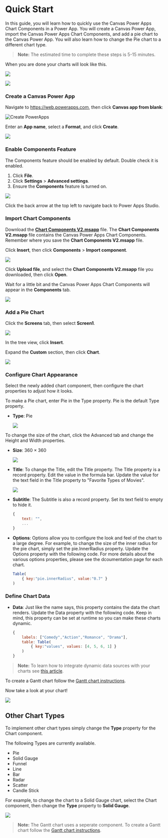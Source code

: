 # Quick Start

In this guide, you will learn how to quickly use the Canvas Power Apps Chart Components in a Power App.  You will create a Canvas Power App, import the Canvas Power Apps Chart Components, and add a pie chart to the Canvas Power App.  You will also learn how to change the Pie chart to a different chart type.

> **Note:** The estimated time to complete these steps is 5-15 minutes.

When you are done your charts will look like this.

![](images/quickstart-pie.png)

![](images/quickstart-change-type.png)

### Create a Canvas Power App

Navigate to https://web.powerapps.com, then click **Canvas app from blank**:

![Create PowerApps](images/quickstart-create-app.png)

Enter an **App name**, select a **Format**, and click **Create**.

![](images/quickstart-create-app-02.png)

### Enable Components Feature

The Components feature should be enabled by default.  Double check it is enabled.

1. Click **File**.
2. Click **Settings** > **Advanced settings**.
3. Ensure the **Components** feature is turned on.

![](images/quickstart-enabled-components.png)

Click the back arrow at the top left to navigate back to Power Apps Studio.

### Import Chart Components

Download the **[Chart Components V2.msapp](https://github.com/OGcanviz/ChartComponents/blob/master/Chart%20Components%20V2.msapp)** file.  The **Chart Components V2.msapp** file contains the Canvas Power Apps Chart Components.  Remember where you save the **Chart Components V2.msapp** file.

Click **Insert**, then click **Components** > **Import component**.

![](images/quickstart-import-components.png)

Click **Upload file**, and select the **Chart Components V2.msapp** file you downloaded, then click **Open**.

Wait for a little bit and the Canvas Power Apps Chart Components will appear in the **Components** tab.

![](images/quickstart-components-tab.png)

### Add a Pie Chart

Click the **Screens** tab, then select **Screen1**.

![](images/quickstart-select-screen.png)

In the tree view, click **Insert**.

Expand the **Custom** section, then click **Chart**.

![](images/quickstart-insert-chart.png)

### Configure Chart Appearance

Select the newly added chart component, then configure the chart properties to adjust how it looks.

To make a Pie chart, enter Pie in the Type property.  Pie is the default Type property.
* **Type**: Pie

  ![](images/quickstart-chart-properties.png)
  
To change the size of the chart, click the Advanced tab and change the Height and Width properties.
* **Size**: 360 × 360

  ![](images/quickstart-size-properties.png)

* **Title**: To change the Title, edit the Title property.  The Title property is a record property.  Edit the value in the formula bar.  Update the value for the text field in the Title property to "Favorite Types of Movies".

  ![](images/quickstart-chart-title.png)

* **Subtitle**: The Subtitle is also a record property. Set its text field to empty to hide it.

  ```javascript
  {
      text: "",
      ...
  }
  ```
* **Options**: Options allow you to configure the look and feel of the chart to a large degree.  For example, to change the size of the inner radius for the pie chart, simply set the pie.InnerRadius property.  Update the Options property with the following code.  For more details about the various options properties, please see the dcoumentation page for each chart.

  ```javascript
  Table(
      { key:"pie.innerRadius", value:"0.7" }
  )
  ```

### Define Chart Data

* **Data**: Just like the name says, this property contains the data the chart renders.  Update the Data property with the following code.  Keep in mind, this property can be set at runtime so you can make these charts dynamic.

  ```javascript
  {
      labels: ["Comedy","Action","Romance", "Drama"],
      table: Table(
          { key:"values", values: [4, 5, 6, 1] }
      )
  }
  ```

> **Note:** To learn how to integrate dynamic data sources with your charts see [this article](data-integration.md).

To create a Gantt chart follow the [Gantt chart instructions](gantt.md).

Now take a look at your chart!

![](images/quickstart-pie.png)

## Other Chart Types

To implement other chart types simply change the **Type** property for the Chart component.  

The following Types are currently available.

- Pie
- Solid Gauge
- Funnel
- Line
- Bar
- Radar
- Scatter
- Candle Stick

For example, to change the chart to a Solid Gauge chart, select the Chart component, then change the **Type** property to **Solid Gauge**.

![](images/quickstart-change-type.png)

> **Note:** The Gantt chart uses a seperate component.  To create a Gantt chart follow the [Gantt chart instructions](gantt.md).
